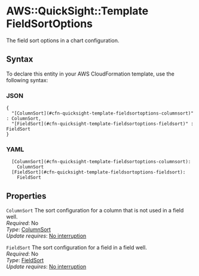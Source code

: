 # AWS::QuickSight::Template FieldSortOptions<a name="aws-properties-quicksight-template-fieldsortoptions"></a>

The field sort options in a chart configuration\.

## Syntax<a name="aws-properties-quicksight-template-fieldsortoptions-syntax"></a>

To declare this entity in your AWS CloudFormation template, use the following syntax:

### JSON<a name="aws-properties-quicksight-template-fieldsortoptions-syntax.json"></a>

```
{
  "[ColumnSort](#cfn-quicksight-template-fieldsortoptions-columnsort)" : ColumnSort,
  "[FieldSort](#cfn-quicksight-template-fieldsortoptions-fieldsort)" : FieldSort
}
```

### YAML<a name="aws-properties-quicksight-template-fieldsortoptions-syntax.yaml"></a>

```
  [ColumnSort](#cfn-quicksight-template-fieldsortoptions-columnsort): 
    ColumnSort
  [FieldSort](#cfn-quicksight-template-fieldsortoptions-fieldsort): 
    FieldSort
```

## Properties<a name="aws-properties-quicksight-template-fieldsortoptions-properties"></a>

`ColumnSort`  <a name="cfn-quicksight-template-fieldsortoptions-columnsort"></a>
The sort configuration for a column that is not used in a field well\.  
*Required*: No  
*Type*: [ColumnSort](aws-properties-quicksight-template-columnsort.md)  
*Update requires*: [No interruption](https://docs.aws.amazon.com/AWSCloudFormation/latest/UserGuide/using-cfn-updating-stacks-update-behaviors.html#update-no-interrupt)

`FieldSort`  <a name="cfn-quicksight-template-fieldsortoptions-fieldsort"></a>
The sort configuration for a field in a field well\.  
*Required*: No  
*Type*: [FieldSort](aws-properties-quicksight-template-fieldsort.md)  
*Update requires*: [No interruption](https://docs.aws.amazon.com/AWSCloudFormation/latest/UserGuide/using-cfn-updating-stacks-update-behaviors.html#update-no-interrupt)